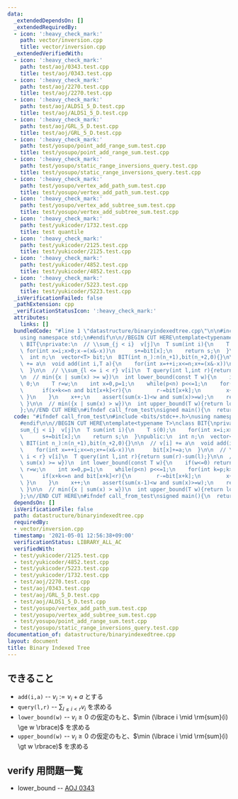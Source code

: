 ```yaml
---
data:
  _extendedDependsOn: []
  _extendedRequiredBy:
  - icon: ':heavy_check_mark:'
    path: vector/inversion.cpp
    title: vector/inversion.cpp
  _extendedVerifiedWith:
  - icon: ':heavy_check_mark:'
    path: test/aoj/0343.test.cpp
    title: test/aoj/0343.test.cpp
  - icon: ':heavy_check_mark:'
    path: test/aoj/2270.test.cpp
    title: test/aoj/2270.test.cpp
  - icon: ':heavy_check_mark:'
    path: test/aoj/ALDS1_5_D.test.cpp
    title: test/aoj/ALDS1_5_D.test.cpp
  - icon: ':heavy_check_mark:'
    path: test/aoj/GRL_5_D.test.cpp
    title: test/aoj/GRL_5_D.test.cpp
  - icon: ':heavy_check_mark:'
    path: test/yosupo/point_add_range_sum.test.cpp
    title: test/yosupo/point_add_range_sum.test.cpp
  - icon: ':heavy_check_mark:'
    path: test/yosupo/static_range_inversions_query.test.cpp
    title: test/yosupo/static_range_inversions_query.test.cpp
  - icon: ':heavy_check_mark:'
    path: test/yosupo/vertex_add_path_sum.test.cpp
    title: test/yosupo/vertex_add_path_sum.test.cpp
  - icon: ':heavy_check_mark:'
    path: test/yosupo/vertex_add_subtree_sum.test.cpp
    title: test/yosupo/vertex_add_subtree_sum.test.cpp
  - icon: ':heavy_check_mark:'
    path: test/yukicoder/1732.test.cpp
    title: test quantile
  - icon: ':heavy_check_mark:'
    path: test/yukicoder/2125.test.cpp
    title: test/yukicoder/2125.test.cpp
  - icon: ':heavy_check_mark:'
    path: test/yukicoder/4852.test.cpp
    title: test/yukicoder/4852.test.cpp
  - icon: ':heavy_check_mark:'
    path: test/yukicoder/5223.test.cpp
    title: test/yukicoder/5223.test.cpp
  _isVerificationFailed: false
  _pathExtension: cpp
  _verificationStatusIcon: ':heavy_check_mark:'
  attributes:
    links: []
  bundledCode: "#line 1 \"datastructure/binaryindexedtree.cpp\"\n\n#include <bits/stdc++.h>\n\
    using namespace std;\n#endif\n\n//BEGIN CUT HERE\ntemplate<typename T>\nclass\
    \ BIT{\nprivate:\n  // \\sum_{j < i}  v[j]\n  T sum(int i){\n    T s(0);\n   \
    \ for(int x=i;x>0;x-=(x&-x))\n      s+=bit[x];\n    return s;\n  }\npublic:\n\
    \  int n;\n  vector<T> bit;\n  BIT(int n_):n(n_+1),bit(n_+2,0){}\n\n  // v[i]\
    \ += a\n  void add(int i,T a){\n    for(int x=++i;x<=n;x+=(x&-x))\n      bit[x]+=a;\n\
    \  }\n\n  // \\sum_{l <= i < r} v[i]\n  T query(int l,int r){return sum(r)-sum(l);}\n\
    \n  // min({x | sum(x) >= w})\n  int lower_bound(const T w){\n    if(w<=0) return\
    \ 0;\n    T r=w;\n    int x=0,p=1;\n    while(p<n) p<<=1;\n    for(int k=p;k>0;k>>=1){\n\
    \      if(x+k<=n and bit[x+k]<r){\n        r-=bit[x+k];\n        x+=k;\n     \
    \ }\n    }\n    x++;\n    assert(sum(x-1)<w and sum(x)>=w);\n    return x;\n \
    \ }\n\n  // min({x | sum(x) > w})\n  int upper_bound(T w){return lower_bound(w+1);}\n\
    };\n//END CUT HERE\n#ifndef call_from_test\nsigned main(){\n  return 0;\n}\n#endif\n"
  code: "#ifndef call_from_test\n#include <bits/stdc++.h>\nusing namespace std;\n\
    #endif\n\n//BEGIN CUT HERE\ntemplate<typename T>\nclass BIT{\nprivate:\n  // \\\
    sum_{j < i}  v[j]\n  T sum(int i){\n    T s(0);\n    for(int x=i;x>0;x-=(x&-x))\n\
    \      s+=bit[x];\n    return s;\n  }\npublic:\n  int n;\n  vector<T> bit;\n \
    \ BIT(int n_):n(n_+1),bit(n_+2,0){}\n\n  // v[i] += a\n  void add(int i,T a){\n\
    \    for(int x=++i;x<=n;x+=(x&-x))\n      bit[x]+=a;\n  }\n\n  // \\sum_{l <=\
    \ i < r} v[i]\n  T query(int l,int r){return sum(r)-sum(l);}\n\n  // min({x |\
    \ sum(x) >= w})\n  int lower_bound(const T w){\n    if(w<=0) return 0;\n    T\
    \ r=w;\n    int x=0,p=1;\n    while(p<n) p<<=1;\n    for(int k=p;k>0;k>>=1){\n\
    \      if(x+k<=n and bit[x+k]<r){\n        r-=bit[x+k];\n        x+=k;\n     \
    \ }\n    }\n    x++;\n    assert(sum(x-1)<w and sum(x)>=w);\n    return x;\n \
    \ }\n\n  // min({x | sum(x) > w})\n  int upper_bound(T w){return lower_bound(w+1);}\n\
    };\n//END CUT HERE\n#ifndef call_from_test\nsigned main(){\n  return 0;\n}\n#endif\n"
  dependsOn: []
  isVerificationFile: false
  path: datastructure/binaryindexedtree.cpp
  requiredBy:
  - vector/inversion.cpp
  timestamp: '2021-05-01 12:56:38+09:00'
  verificationStatus: LIBRARY_ALL_AC
  verifiedWith:
  - test/yukicoder/2125.test.cpp
  - test/yukicoder/4852.test.cpp
  - test/yukicoder/5223.test.cpp
  - test/yukicoder/1732.test.cpp
  - test/aoj/2270.test.cpp
  - test/aoj/0343.test.cpp
  - test/aoj/GRL_5_D.test.cpp
  - test/aoj/ALDS1_5_D.test.cpp
  - test/yosupo/vertex_add_path_sum.test.cpp
  - test/yosupo/vertex_add_subtree_sum.test.cpp
  - test/yosupo/point_add_range_sum.test.cpp
  - test/yosupo/static_range_inversions_query.test.cpp
documentation_of: datastructure/binaryindexedtree.cpp
layout: document
title: Binary Indexed Tree
---
```


## できること
- `add(i,a)`
-- $v_i := v_i + a$ とする
- `query(l,r)`
-- $\sum_{l \leq i \lt r} v_i$ を求める
- `lower_bound(w)`
-- $v_i \geq 0$ の仮定のもと、$\min (\lbrace i \mid \rm{sum}(i) \ge w \rbrace)$ を求める
- `upper_bound(w)`
-- $v_i \geq 0$ の仮定のもと、$\min (\lbrace i \mid \rm{sum}(i) \gt w \rbrace)$ を求める

## verify 用問題一覧
- lower_bound
-- [AOJ 0343](http://judge.u-aizu.ac.jp/onlinejudge/description.jsp?id=0343)
